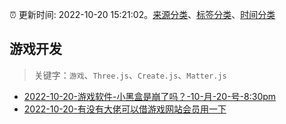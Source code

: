 :alarm_clock: 更新时间: 2022-10-20 15:21:02。[来源分类](../README.md)、[标签分类](../TAGS.md)、[时间分类](../TIMELINE.md)

## 游戏开发


> 关键字：`游戏`、`Three.js`、`Create.js`、`Matter.js`



- [2022-10-20-游戏软件-小黑盒是崩了吗？-10-月-20-号-8:30pm](https://www.v2ex.com/t/888525) 
- [2022-10-20-有没有大佬可以借游戏网站会员用一下](https://www.v2ex.com/t/888516) 
